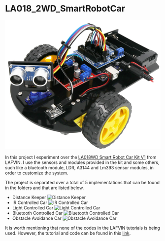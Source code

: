 # LA018_2WD_SmartRobotCar
![LA018_2WD_SmartRobotCar]( ./images/la018-car-1642486630352.png "LA018_2WD_SmartRobotCar")

In this project I experiment over the [LA018WD Smart Robot Car Kit V1](https://lafvintech.com/products/lafvin-smart-robot-car-2wd-chassis-kit-with-ultrasonic-module-l298n-driver-board-remote-ir-control-for-arduino-uno-diy-kit) from LAFVIN. I use the sensors and modules provided in the kit and some others, such like a bluetooth module, LDR, A3144 and Lm393 sensor modules, in order to customize the system.

The project is separated over a total of 5 implementations that can be found in the folders and that are listed below.
* Distance Keeper
![Distance Keeper](./1_distanceKeeper/images/distanceKeeperVideo.gif)
* IR Controlled Car
![IR Controlled Car](./2_IR_controlled_ddr/Images/IR_forward.gif)
* Light Controlled Car
![Light Controlled Car](./3_lightFollower/images/heading.gif)
* Bluetooth Controlled Car
![Bluetooth Controlled Car](./4_BT_controlled_ddr/images/BT_controlled.gif)
* Obstacle Avoidance Car
![Obstacle Avoidance Car](./5_obstacle_avoidance_car/images/obstacle_avoidance_video1.gif)

It is worth mentioning that none of the codes in the LAFVIN tutorials is being used. However, the tutorial and code can be found in this [link](https://www.dropbox.com/sh/a9449isour59wxb/AAC0MyeXVrMPYCr38tk-wpcca/Code?dl=0&subfolder_nav_tracking=1).
